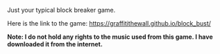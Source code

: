 Just your typical block breaker game.

Here is the link to the game: https://graffitithewall.github.io/block_bust/

**Note: I do not hold any rights to the music used from this game. I have downloaded it from the internet.**
